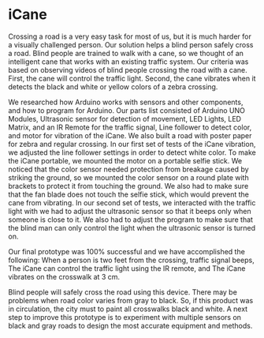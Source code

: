 # iCane
Crossing a road is a very easy task for most of us, but it is much harder for a visually challenged person. Our solution helps a blind person safely cross a road. Blind people are trained to walk with a cane, so we thought of an intelligent cane that works with an existing traffic system. Our criteria was based on observing videos of blind people crossing the road with a cane. First, the cane will control the traffic light. Second, the cane vibrates when it detects the black and white or yellow colors of a zebra crossing.


We researched how Arduino works with sensors and other components, and how to program for Arduino. Our
parts list consisted of Arduino UNO Modules, Ultrasonic sensor for detection of movement, LED Lights, LED
Matrix, and an IR Remote for the traffic signal, Line follower to detect color, and motor for vibration of the iCane.
We also built a road with poster paper for zebra and regular crossing.
In our first set of tests of the iCane vibration, we adjusted the line follower settings in order to detect white color. To
make the iCane portable, we mounted the motor on a portable selfie stick. We noticed that the color sensor
needed protection from breakage caused by striking the ground, so we mounted the color sensor on a round plate
with brackets to protect it from touching the ground. We also had to make sure that the fan blade does not touch
the selfie stick, which would prevent the cane from vibrating.
In our second set of tests, we interacted with the traffic light with we had to adjust the ultrasonic sensor so that it
beeps only when someone is close to it. We also had to adjust the program to make sure that the blind man can
only control the light when the ultrasonic sensor is turned on.

Our final prototype was 100% successful and we have accomplished the following: When a person is two feet from
the crossing, traffic signal beeps, The iCane can control the traffic light using the IR remote, and The iCane
vibrates on the crosswalk at 3 cm.


Blind people will safely cross the road using this device. There may be problems when road color varies from gray
to black. So, if this product was in circulation, the city must to paint all crosswalks black and white. A next step to
improve this prototype is to experiment with multiple sensors on black and gray roads to design the most accurate
equipment and methods.
